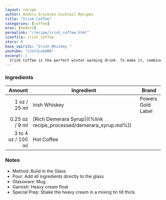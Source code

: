 ```yaml
---
layout: recipe
author: Anders Erickson Cocktail Recipes
title: "Irish Coffee"
categories: [coffee]
eras: [modern]
permalink: "/recipe/irish_coffee.html"
iconfile: irish_coffee
stars: 0
base_spirits: "Irish Whiskey "
youtube: "sJsY1LokABA"
excerpt: |
  Irish Coffee is the perfect winter warming drink. To make it, combine Irish whiskey with sugar and coffee, and top it with cream.
---
```


### Ingredients

|    Amount | Ingredient                                               | Brand             |
| --------: | -------------------------------------------------------- | ----------------- |
|      1 oz / 25 ml | Irish Whiskey                                            | Powers Gold Label |
|   0.25 oz / 9 ml | [Rich Demerara Syrup]({%link recipe_processed/demerara_syrup.md%}) |
| 3 to 4 oz / 100 ml | Hot Coffee                                               |

### Notes

- Method: Build in the Glass
- Pour: Add all ingredients directly to the glass
- Glassware: Mug
- Garnish: Heavy cream float
- Special Prep: Shake the heavy cream in a mixing tin till thick.
